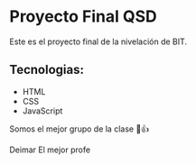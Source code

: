 # Proyecto Final QSD

Este es el proyecto final de la nivelación de BIT.

## Tecnologias:

-   HTML
-   CSS
-   JavaScript

Somos el mejor grupo de la clase 🙌👍

Deimar El mejor profe 
